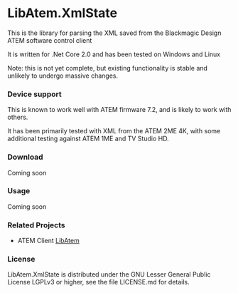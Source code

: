 # LibAtem.XmlState

This is the library for parsing the XML saved from the Blackmagic Design ATEM software control client

It is written for .Net Core 2.0 and has been tested on Windows and Linux

Note: this is not yet complete, but existing functionality is stable and unlikely to undergo massive changes.

### Device support
This is known to work well with ATEM firmware 7.2, and is likely to work with others.

It has been primarily tested with XML from the ATEM 2ME 4K, with some additional testing against ATEM 1ME and TV Studio HD.

### Download
Coming soon

### Usage
Coming soon

### Related Projects
* ATEM Client [LibAtem](https://github.com/LibAtem/LibAtem)

### License

LibAtem.XmlState is distributed under the GNU Lesser General Public License LGPLv3 or higher, see the file LICENSE.md for details.


